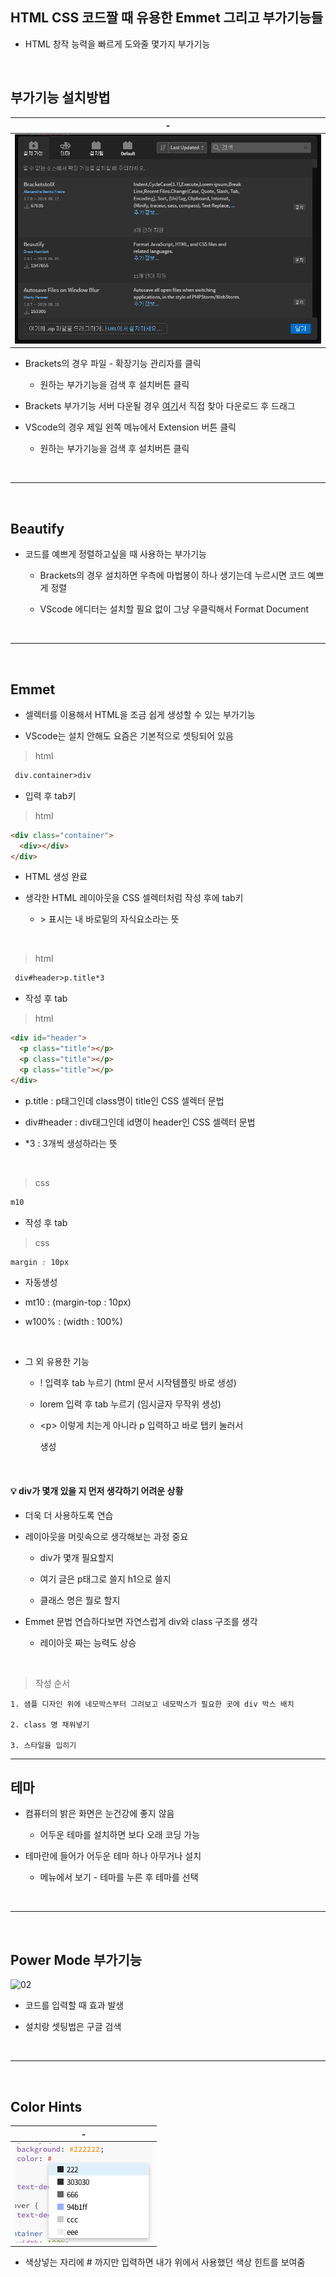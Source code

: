 HTML CSS 코드짤 때 유용한 Emmet 그리고 부가기능들
---

- HTML 창작 능력을 빠르게 도와줄 몇가지 부가기능


<br> 

부가기능 설치방법 
---
|-|
|-|
|![이미지](./img/01.png)|

- Brackets의 경우 파일 - 확장기능 관리자를 클릭

    - 원하는 부가기능을 검색 후 설치버튼 클릭

- Brackets 부가기능 서버 다운될 경우 [여기](https://registry.brackets.io/)서 직접 찾아 다운로드 후 드래그


- VScode의 경우 제일 왼쪽 메뉴에서 Extension 버튼 클릭

    - 원하는 부가기능을 검색 후 설치버튼 클릭
 

<br>

---

<br>

Beautify 
---
- 코드를 예쁘게 정렬하고싶을 때 사용하는 부가기능

    - Brackets의 경우 설치하면 우측에 마법봉이 하나 생기는데 누르시면 코드 예쁘게 정렬

    - VScode 에디터는 설치할 필요 없이 그냥 우클릭해서 Format Document

<br>

---

<br>

Emmet 
---
- 셀렉터를 이용해서 HTML을 조금 쉽게 생성할 수 있는 부가기능

- VScode는 설치 안해도 요즘은 기본적으로 셋팅되어 있음

> html
```html 
 div.container>div
```
- 입력 후 tab키

> html
```html
<div class="container">
  <div></div>
</div>
```
- HTML 생성 완료

- 생각한 HTML 레이아웃을 CSS 셀렉터처럼 작성 후에 tab키 

    - \> 표시는 내 바로밑의 자식요소라는 뜻

<br>

> html
```html
 div#header>p.title*3
```
- 작성 후 tab

> html
```html
<div id="header">
  <p class="title"></p>
  <p class="title"></p>
  <p class="title"></p>
</div>
```
- p.title : p태그인데 class명이 title인 CSS 셀렉터 문법

- div#header : div태그인데 id명이 header인 CSS 셀렉터 문법

- *3 : 3개씩 생성하라는 뜻

<br>

> css
```css
m10
```
- 작성 후 tab

> css
```css
margin : 10px
```
- 자동생성

- mt10 : (margin-top : 10px)

- w100% : (width : 100%)


<br>

- 그 외 유용한 기능

    - ! 입력후 tab 누르기 (html 문서 시작템플릿 바로 생성)

    - lorem 입력 후 tab 누르기 (임시글자 무작위 생성)

    - \<p> 이렇게 치는게 아니라 p 입력하고 바로 탭키 눌러서 <p> 생성

<br>

#### 💡 div가 몇개 있을 지 먼저 생각하기 어려운 상황
- 더욱 더 사용하도록 연습

- 레이아웃을 머릿속으로 생각해보는 과정 중요

    - div가 몇개 필요할지

    - 여기 글은 p태그로 쓸지 h1으로 쓸지

    - 클래스 명은 뭘로 할지

- Emmet 문법 연습하다보면 자연스럽게 div와 class 구조를 생각

    - 레이아웃 짜는 능력도 상승

<br>

> 작성 순서
```
1. 샘플 디자인 위에 네모박스부터 그려보고 네모박스가 필요한 곳에 div 박스 배치

2. class 명 채워넣기

3. 스타일을 입히기
```

 
<div>

---

<div>
 
 

테마 
---
- 컴퓨터의 밝은 화면은 눈건강에 좋지 않음

    - 어두운 테마를 설치하면 보다 오래 코딩 가능

- 테마란에 들어가 어두운 테마 하나 아무거나 설치

    - 메뉴에서 보기 - 테마를 누른 후 테마를 선택

<br>

---

<br>

Power Mode 부가기능
---
![02](https://github.com/user-attachments/assets/75001a5b-498d-49d1-acd4-735279bb0f8a)

- 코드를 입력할 때 효과 발생

- 설치랑 셋팅법은 구글 검색

<br>

---

<br>

Color Hints
--- 

|-|
|-|
|![이미지](./img/03.png)|

- 색상넣는 자리에 # 까지만 입력하면 내가 위에서 사용했던 색상 힌트를 보여줌

<br>

